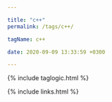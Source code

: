 ```yaml
---

title: "c++"
permalink: /tags/c++/

tagName: c++

date: 2020-09-09 13:33:59 +0300

---
```


{% include taglogic.html %}

{% include links.html %}
